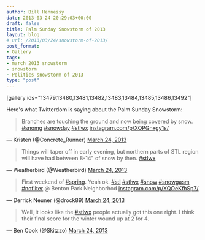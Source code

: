 ```yaml
---
author: Bill Hennessy
date: 2013-03-24 20:29:03+00:00
draft: false
title: Palm Sunday Snowstorm of 2013
layout: blog
# url: /2013/03/24/snowstorm-of-2013/
post_format:
- Gallery
tags:
- march 2013 snowstorm
- snowstorm
- Politics snowstorm of 2013
type: "post"
---
```


[gallery ids="13479,13480,13481,13482,13483,13484,13485,13486,13492"]

Here's what Twitterdom is saying about the Palm Sunday Snowstorm:


> Branches are touching the ground and now being covered by snow. [#snomg](https://twitter.com/search/%23snomg) [#snowday](https://twitter.com/search/%23snowday) [#stlwx](https://twitter.com/search/%23stlwx) [instagram.com/p/XQPGnxgy1s/](https://t.co/TX68jL3cRo)

— Kristen (@Concrete_Runner) [March 24, 2013](https://twitter.com/Concrete_Runner/status/315923325035622400)




> Things will taper off in early evening, but northern parts of STL region will have had between 8-14" of snow by then. [#stlwx](https://twitter.com/search/%23stlwx)

— Weatherbird (@Weatherbird) [March 24, 2013](https://twitter.com/Weatherbird/status/315921445412802561)





> First weekend of [#spring](https://twitter.com/search/%23spring). Yeah ok. [#stl](https://twitter.com/search/%23stl) [#stlwx](https://twitter.com/search/%23stlwx) [#snow](https://twitter.com/search/%23snow) [#snowgasm](https://twitter.com/search/%23snowgasm) [#nofilter](https://twitter.com/search/%23nofilter) @ Benton Park Neighborhod [instagram.com/p/XQOeKfhSp7/](https://t.co/KTpNCAQLN9)

— Derrick Neuner (@drock89) [March 24, 2013](https://twitter.com/drock89/status/315921943469649920)





> Well, it looks like the [#stlwx](https://twitter.com/search/%23stlwx) people actually got this one right. I think their final score for the winter wound up at 2 for 4.

— Ben Cook (@Skitzzo) [March 24, 2013](https://twitter.com/Skitzzo/status/315925533592530947)



